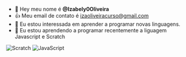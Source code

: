 - 👋 Hey meu nome é **@Izabely0Oliveira**
- 👍 Meu email de contato é izaoliveiracurso@gmail.com
- 💞️ Eu estou interessada em aprender a programar novas linguagens.
- 🌱 Eu estou aprendendo a programar recentemente a liguagem Javascript e Scratch

![Scratch](https://img.shields.io/badge/Scratch-4D97FF?style=for-the-badge&logo=Scratch&logoColor=white)
![JavaScript](https://img.shields.io/badge/JavaScript-323330?style=for-the-badge&logo=javascript&logoColor=F7DF1E)
